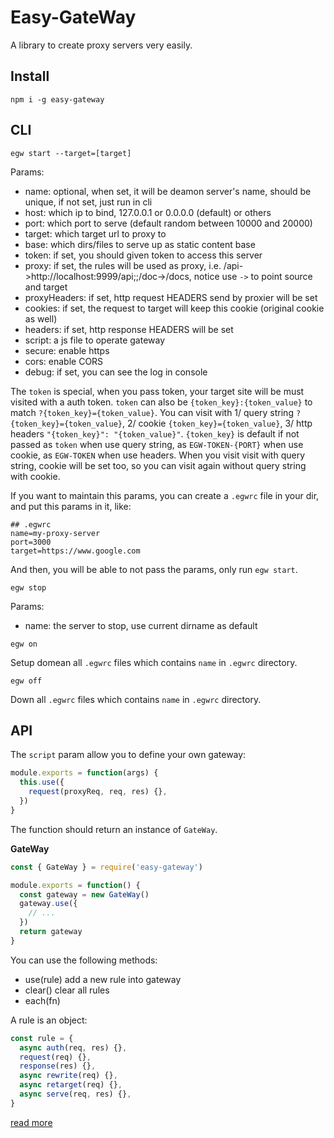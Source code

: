 # Easy-GateWay

A library to create proxy servers very easily.

## Install

```
npm i -g easy-gateway
```

## CLI

```
egw start --target=[target]
```

Params:

- name: optional, when set, it will be deamon server's name, should be unique, if not set, just run in cli
- host: which ip to bind, 127.0.0.1 or 0.0.0.0 (default) or others
- port: which port to serve (default random between 10000 and 20000)
- target: which target url to proxy to
- base: which dirs/files to serve up as static content base
- token: if set, you should given token to access this server
- proxy: if set, the rules will be used as proxy, i.e. /api->http://localhost:9999/api;;/doc->/docs, notice use `->` to point source and target
- proxyHeaders: if set, http request HEADERS send by proxier will be set
- cookies: if set, the request to target will keep this cookie (original cookie as well)
- headers: if set, http response HEADERS will be set
- script: a js file to operate gateway
- secure: enable https
- cors: enable CORS
- debug: if set, you can see the log in console

The `token` is special, when you pass token, your target site will be must visited with a auth token.
`token` can also be `{token_key}:{token_value}` to match `?{token_key}={token_value}`.
You can visit with 1/ query string `?{token_key}={token_value}`, 2/ cookie `{token_key}={token_value}`, 3/ http headers `"{token_key}": "{token_value}"`.
`{token_key}` is default if not passed as `token` when use query string, as `EGW-TOKEN-{PORT}` when use cookie, as `EGW-TOKEN` when use headers.
When you visit visit with query string, cookie will be set too, so you can visit again without query string with cookie.

If you want to maintain this params, you can create a `.egwrc` file in your dir, and put this params in it, like:

```
## .egwrc
name=my-proxy-server
port=3000
target=https://www.google.com
```

And then, you will be able to not pass the params, only run `egw start`.

```
egw stop
```

Params:

- name: the server to stop, use current dirname as default

```
egw on
```

Setup domean all `.egwrc` files which contains `name` in `.egwrc` directory.


```
egw off
```

Down all `.egwrc` files which contains `name` in `.egwrc` directory.

## API

The `script` param allow you to define your own gateway:

```js
module.exports = function(args) {
  this.use({
    request(proxyReq, req, res) {},
  })
}
```

The function should return an instance of `GateWay`.

**GateWay**

```js
const { GateWay } = require('easy-gateway')

module.exports = function() {
  const gateway = new GateWay()
  gateway.use({
    // ...
  })
  return gateway
}
```

You can use the following methods:

- use(rule) add a new rule into gateway
- clear() clear all rules
- each(fn)

A rule is an object:

```js
const rule = {
  async auth(req, res) {},
  request(req) {},
  response(res) {},
  async rewrite(req) {},
  async retarget(req) {},
  async serve(req, res) {},
}
```

[read more](https://www.tangshuang.net/7537.html)
